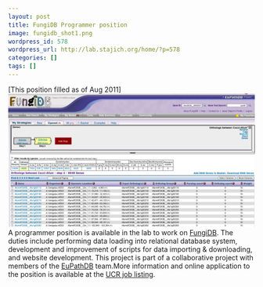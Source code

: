 ```yaml
---
layout: post
title: FungiDB Programmer position
image: fungidb_shot1.png
wordpress_id: 578
wordpress_url: http://lab.stajich.org/home/?p=578
categories: []
tags: []
---
```

[This position filled as of Aug 2011][![](/images/wp_upload/2011/04/fungidb_shot1.png "FungiDB")](http://fungidb.org)A programmer position is available in the lab to work on [FungiDB](http://fungidb.org). The duties include performing data loading into relational database system, development and improvement of scripts for data importing &amp; downloading, and website development. This project is part of a collaborative project with members of the [EuPathDB](http://eupathdb.org) team.More information and online application to the position is available at the [UCR job listing](http://hrapps.ucr.edu/jobs/JobsBrowse.aspx?@strJobNumber=11-04-010).
